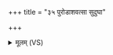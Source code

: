 +++
title = "३५ पुरोडाशवत्सा सुदुघा"

+++
<details><summary>मूलम् (VS)</summary>

पु॑रो॒डाश॑वत्सा सु॒दुघा॑ लो॒केऽस्मा॒ उप॑ तिष्ठति।  
सास्मै॒ सर्वा॒न्कामा॑न्व॒शा प्र॑द॒दुषे॑ दुहे ॥
</details>
